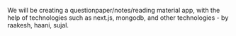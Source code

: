 We will be creating a questionpaper/notes/reading material app, with the help of technologies such as next.js, mongodb, and other technologies - by raakesh, haani, sujal.